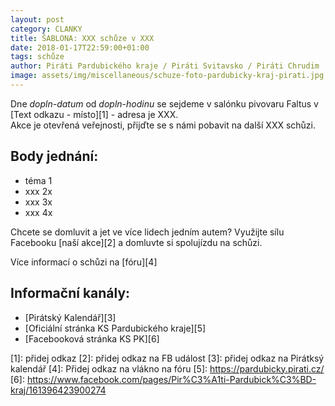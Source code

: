 ```yaml
---
layout: post
category: CLANKY
title: ŠABLONA: XXX schůze v XXX
date: 2018-01-17T22:59:00+01:00  
tags: schůze
author: Piráti Pardubického kraje / Piráti Svitavsko / Piráti Chrudim
image: assets/img/miscellaneous/schuze-foto-pardubicky-kraj-pirati.jpg #751x422
---
```


Dne *dopln-datum* od *dopln-hodinu* se sejdeme v salónku pivovaru Faltus v [Text odkazu - místo][1] - adresa je XXX.  
Akce je otevřená veřejnosti, přijďte se s námi pobavit na další XXX schůzi. 

Body jednání:
----------------------------
* téma 1
* xxx 2x
* xxx 3x
* xxx 4x

Chcete se domluvit a jet ve více lidech jedním autem? Využijte sílu Facebooku [naší akce][2] a domluvte si spolujízdu na schůzi.

Více informací o schůzi na [fóru][4] 


Informační kanály:
---------------------
* [Pirátský Kalendář][3]
* [Oficiální stránka KS Pardubického kraje][5]
* [Facebooková stránka KS PK][6]

[1]: přidej odkaz
[2]: přidej odkaz na FB událost
[3]: přidej odkaz na Pirátksý kalendář
[4]: Přidej odkaz na vlákno na fóru
[5]: https://pardubicky.pirati.cz/
[6]: https://www.facebook.com/pages/Pir%C3%A1ti-Pardubick%C3%BD-kraj/161396423900274
